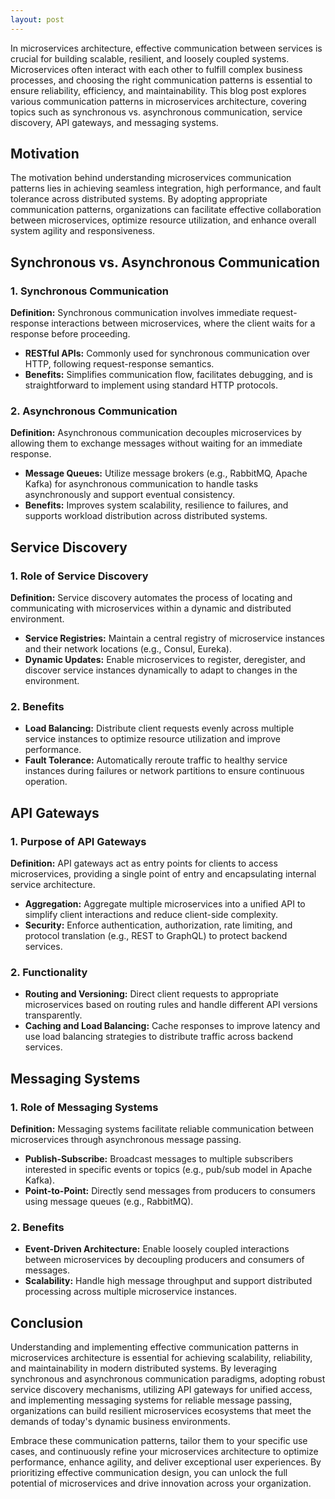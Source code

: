 ```yaml
---
layout: post
---
```


In microservices architecture, effective communication between services is crucial for building scalable, resilient, and loosely coupled systems. Microservices often interact with each other to fulfill complex business processes, and choosing the right communication patterns is essential to ensure reliability, efficiency, and maintainability. This blog post explores various communication patterns in microservices architecture, covering topics such as synchronous vs. asynchronous communication, service discovery, API gateways, and messaging systems.

## Motivation

The motivation behind understanding microservices communication patterns lies in achieving seamless integration, high performance, and fault tolerance across distributed systems. By adopting appropriate communication patterns, organizations can facilitate effective collaboration between microservices, optimize resource utilization, and enhance overall system agility and responsiveness.

## Synchronous vs. Asynchronous Communication

### 1. Synchronous Communication

**Definition:** Synchronous communication involves immediate request-response interactions between microservices, where the client waits for a response before proceeding.

- **RESTful APIs:** Commonly used for synchronous communication over HTTP, following request-response semantics.
- **Benefits:** Simplifies communication flow, facilitates debugging, and is straightforward to implement using standard HTTP protocols.

### 2. Asynchronous Communication

**Definition:** Asynchronous communication decouples microservices by allowing them to exchange messages without waiting for an immediate response.

- **Message Queues:** Utilize message brokers (e.g., RabbitMQ, Apache Kafka) for asynchronous communication to handle tasks asynchronously and support eventual consistency.
- **Benefits:** Improves system scalability, resilience to failures, and supports workload distribution across distributed systems.

## Service Discovery

### 1. Role of Service Discovery

**Definition:** Service discovery automates the process of locating and communicating with microservices within a dynamic and distributed environment.

- **Service Registries:** Maintain a central registry of microservice instances and their network locations (e.g., Consul, Eureka).
- **Dynamic Updates:** Enable microservices to register, deregister, and discover service instances dynamically to adapt to changes in the environment.

### 2. Benefits

- **Load Balancing:** Distribute client requests evenly across multiple service instances to optimize resource utilization and improve performance.
- **Fault Tolerance:** Automatically reroute traffic to healthy service instances during failures or network partitions to ensure continuous operation.

## API Gateways

### 1. Purpose of API Gateways

**Definition:** API gateways act as entry points for clients to access microservices, providing a single point of entry and encapsulating internal service architecture.

- **Aggregation:** Aggregate multiple microservices into a unified API to simplify client interactions and reduce client-side complexity.
- **Security:** Enforce authentication, authorization, rate limiting, and protocol translation (e.g., REST to GraphQL) to protect backend services.

### 2. Functionality

- **Routing and Versioning:** Direct client requests to appropriate microservices based on routing rules and handle different API versions transparently.
- **Caching and Load Balancing:** Cache responses to improve latency and use load balancing strategies to distribute traffic across backend services.

## Messaging Systems

### 1. Role of Messaging Systems

**Definition:** Messaging systems facilitate reliable communication between microservices through asynchronous message passing.

- **Publish-Subscribe:** Broadcast messages to multiple subscribers interested in specific events or topics (e.g., pub/sub model in Apache Kafka).
- **Point-to-Point:** Directly send messages from producers to consumers using message queues (e.g., RabbitMQ).

### 2. Benefits

- **Event-Driven Architecture:** Enable loosely coupled interactions between microservices by decoupling producers and consumers of messages.
- **Scalability:** Handle high message throughput and support distributed processing across multiple microservice instances.

## Conclusion

Understanding and implementing effective communication patterns in microservices architecture is essential for achieving scalability, reliability, and maintainability in modern distributed systems. By leveraging synchronous and asynchronous communication paradigms, adopting robust service discovery mechanisms, utilizing API gateways for unified access, and implementing messaging systems for reliable message passing, organizations can build resilient microservices ecosystems that meet the demands of today's dynamic business environments.

Embrace these communication patterns, tailor them to your specific use cases, and continuously refine your microservices architecture to optimize performance, enhance agility, and deliver exceptional user experiences. By prioritizing effective communication design, you can unlock the full potential of microservices and drive innovation across your organization.

